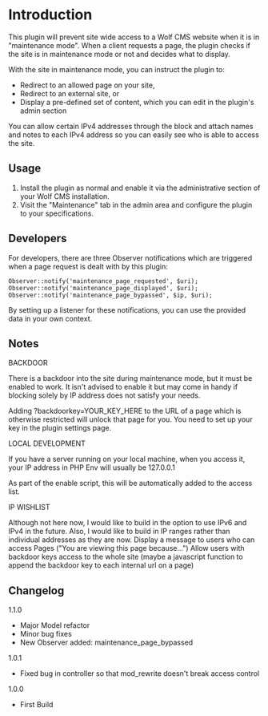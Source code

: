 Introduction
============

This plugin will prevent site wide access to a Wolf CMS website when it is in "maintenance mode". When a client
requests a page, the plugin checks if the site is in maintenance mode or not and decides what to display.

With the site in maintenance mode, you can instruct the plugin to:

- Redirect to an allowed page on your site,
- Redirect to an external site, or
- Display a pre-defined set of content, which you can edit in the plugin's admin section

You can allow certain IPv4 addresses through the block and attach names and notes to each IPv4 address so you can
easily see who is able to access the site.


Usage
-----

1. Install the plugin as normal and enable it via the administrative section of your Wolf CMS installation.
2. Visit the "Maintenance" tab in the admin area and configure the plugin to your specifications.


Developers
----------

For developers, there are three Observer notifications which are triggered when a page request is dealt with by this plugin:

	Observer::notify('maintenance_page_requested', $uri);
	Observer::notify('maintenance_page_displayed', $uri);
	Observer::notify('maintenance_page_bypassed', $ip, $uri);

By setting up a listener for these notifications, you can use the provided data in your own context.



Notes
-----

BACKDOOR

There is a backdoor into the site during maintenance mode, but it must be enabled to work. It isn't advised to enable it but may come in handy if blocking solely by IP address does not satisfy your needs.

Adding ?backdoorkey=YOUR_KEY_HERE to the URL of a page which is otherwise restricted will unlock that page for you.
You need to set up your key in the plugin settings page.

LOCAL DEVELOPMENT

If you have a server running on your local machine, when you access it, your IP address in PHP Env will usually be 127.0.0.1
	
As part of the enable script, this will be automatically added to the access list.

IP WISHLIST

Although not here now, I would like to build in the option to use IPv6 and IPv4 in the future. Also, I would like to build in IP ranges rather than individual addresses as they are now. Display a message to users who can access Pages ("You are viewing this page because...") Allow users with backdoor keys access to the whole site (maybe a javascript function to append the backdoor key to each internal url on a page)


Changelog
---------

1.1.0

+ Major Model refactor
+ Minor bug fixes
+ New Observer added: maintenance_page_bypassed

1.0.1

+ Fixed bug in controller so that mod_rewrite doesn't break access control

1.0.0

+ First Build
